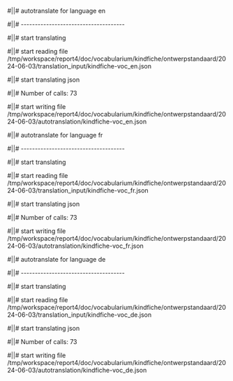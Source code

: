 #||# autotranslate for language en  

#||# -------------------------------------  

#||# start translating  

#||# start reading file /tmp/workspace/report4/doc/vocabularium/kindfiche/ontwerpstandaard/2024-06-03/translation_input/kindfiche-voc_en.json  

#||# start translating json  

#||# Number of calls: 73  

#||# start writing file /tmp/workspace/report4/doc/vocabularium/kindfiche/ontwerpstandaard/2024-06-03/autotranslation/kindfiche-voc_en.json  

#||# autotranslate for language fr  

#||# -------------------------------------  

#||# start translating  

#||# start reading file /tmp/workspace/report4/doc/vocabularium/kindfiche/ontwerpstandaard/2024-06-03/translation_input/kindfiche-voc_fr.json  

#||# start translating json  

#||# Number of calls: 73  

#||# start writing file /tmp/workspace/report4/doc/vocabularium/kindfiche/ontwerpstandaard/2024-06-03/autotranslation/kindfiche-voc_fr.json  

#||# autotranslate for language de  

#||# -------------------------------------  

#||# start translating  

#||# start reading file /tmp/workspace/report4/doc/vocabularium/kindfiche/ontwerpstandaard/2024-06-03/translation_input/kindfiche-voc_de.json  

#||# start translating json  

#||# Number of calls: 73  

#||# start writing file /tmp/workspace/report4/doc/vocabularium/kindfiche/ontwerpstandaard/2024-06-03/autotranslation/kindfiche-voc_de.json  

